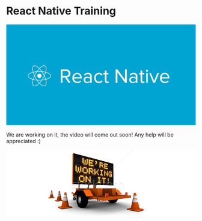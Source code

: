 # React Native Training
![](344067-reactive-native.jpg)

We are working on it, the video will come out soon! Any help will be appreciated :)

![](QQ20160630-5.png)

